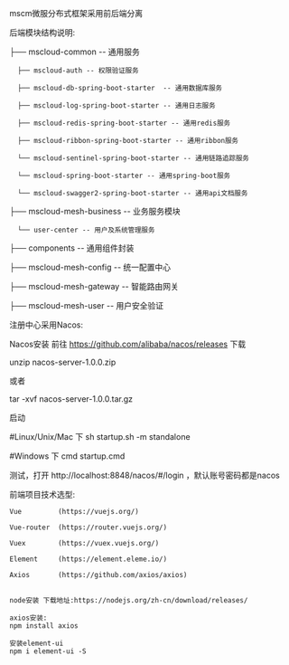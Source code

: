mscm微服分布式框架采用前后端分离
 
 
 后端模块结构说明:

  
  ├── mscloud-common -- 通用服务
  
      ├── mscloud-auth -- 权限验证服务
      
      ├── mscloud-db-spring-boot-starter  -- 通用数据库服务
      
      ├── mscloud-log-spring-boot-starter -- 通用日志服务
      
      ├── mscloud-redis-spring-boot-starter -- 通用redis服务
      
      ├── mscloud-ribbon-spring-boot-starter -- 通用ribbon服务
      
      └── mscloud-sentinel-spring-boot-starter -- 通用链路追踪服务
      
      └── mscloud-spring-boot-starter -- 通用spring-boot服务
      
      └── mscloud-swagger2-spring-boot-starter -- 通用api文档服务
      
  ├── mscloud-mesh-business -- 业务服务模块
  
      └── user-center -- 用户及系统管理服务
      
  ├── components -- 通用组件封装
  
  ├── mscloud-mesh-config -- 统一配置中心
  
  ├── mscloud-mesh-gateway -- 智能路由网关
  
  ├── mscloud-mesh-user -- 用户安全验证
  
  
  
   
   
   
   
   
   
   注册中心采用Nacos:

   Nacos安装
   前往 https://github.com/alibaba/nacos/releases 下载

   unzip nacos-server-1.0.0.zip

   或者

   tar -xvf nacos-server-1.0.0.tar.gz

   启动

   #Linux/Unix/Mac 下
   sh startup.sh -m standalone

   #Windows 下
   cmd startup.cmd

   测试，打开 http://localhost:8848/nacos/#/login ，默认账号密码都是nacos
   
   
  
  
  
  前端项目技术选型:
  
    Vue         (https://vuejs.org/)
    
    Vue-router  (https://router.vuejs.org/)
    
    Vuex        (https://vuex.vuejs.org/)
    
    Element     (https://element.eleme.io/)
    
    Axios       (https://github.com/axios/axios)
    
   
    node安装 下载地址:https://nodejs.org/zh-cn/download/releases/
    
    axios安装:
    npm install axios

    安装element-ui
    npm i element-ui -S
